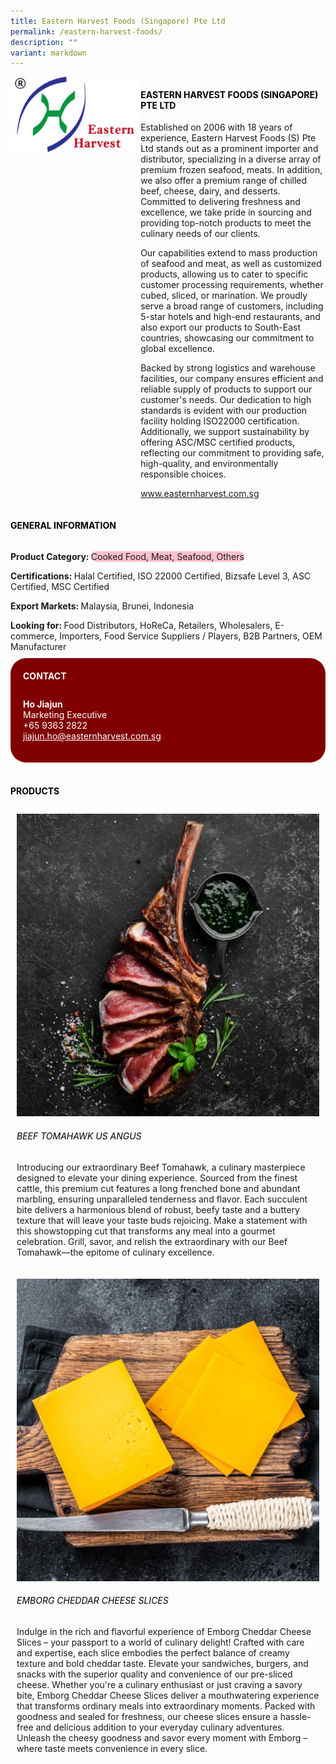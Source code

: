 ```yaml
---
title: Eastern Harvest Foods (Singapore) Pte Ltd
permalink: /eastern-harvest-foods/
description: ""
variant: markdown
---
```

<div class="flex-paragraph">
	<div style="display: flex; flex-wrap: wrap;" class="flex-container">
		<div style="flex: 1 1 40%; display: block;" class="card sgds">
			<img src="/images/Eastern%20Harvest%20Foods/eastern_harvest_foods_logo.png">
		</div>
		<div style="flex: 1 1 58%; display: block; margin-left: 3px" class="card-sgds">
			<h4 style="text-transform: uppercase; color: black;"><b>Eastern Harvest Foods (Singapore) Pte Ltd</b></h4>
			<p>Established on 2006 with 18 years of experience, Eastern Harvest Foods (S) Pte Ltd stands out as a prominent importer and distributor, specializing in a diverse array of premium frozen seafood, meats. In addition, we also offer a premium range of chilled beef, cheese, dairy, and desserts. Committed to delivering freshness and excellence, we take pride in sourcing and providing top-notch products to meet the culinary needs of our clients.</p>
			<p>Our capabilities extend to mass production of seafood and meat, as well as customized products, allowing us to cater to specific customer processing requirements, whether cubed, sliced, or marination. We proudly serve a broad range of customers, including 5-star hotels and high-end restaurants, and also export our products to South-East countries, showcasing our commitment to global excellence.</p>
			<p>Backed by strong logistics and warehouse facilities, our company ensures efficient and reliable supply of products to support our customer's needs. Our dedication to high standards is evident with our production facility holding ISO22000 certification. Additionally, we support sustainability by offering ASC/MSC certified products, reflecting our commitment to providing safe, high-quality, and environmentally responsible choices.</p>
			<p><a target="_blank" href="https://www.easternharvest.com.sg">www.easternharvest.com.sg</a></p>
		</div>
	</div>
</div>

<h4 style="text-transform: uppercase; color: black;">
	<b>General Information</b>
</h4>
<div style="display: flex; flex-wrap: wrap;" class="flex-container">
	<div style="flex: 1 1 65%; display: block; align-self: stretch" class="card sgds">
		<div class="flex-paragraph">
			<p>
				<b>Product Category: </b>
				<span style="background-color: pink; border-radius: 10px;">Cooked Food, Meat, Seafood, Others</span>
			</p>
			<p>
				<b>Certifications: </b>Halal Certified, ISO 22000 Certified, Bizsafe Level 3, ASC Certified, MSC Certified
			</p>
			<p>
				<b>Export Markets: </b>Malaysia, Brunei, Indonesia
			</p>
			<p style="margin-bottom: 10px;">
				<b>Looking for: </b>Food Distributors, HoReCa, Retailers, Wholesalers, E-commerce, Importers, Food Service Suppliers / Players, B2B Partners, OEM Manufacturer
			</p>
		</div>
	</div>
	<div style="flex: 1 1 35%; padding: 10px; display: block; background-color: maroon; border-radius: 25px; align-self: center;" class="card sgds">
		<h4 style="color: white; margin-top: 10px; margin-left: 10px;">CONTACT</h4>
		<div class="flex-paragraph">
			<p style="padding: 10px; color: white;">
				<b>Ho Jiajun</b>
				<br>Marketing Executive<br>+65 9363 2822<br>
				<a style="color: white;" href="mailto:jiajun.ho@easternharvest.com.sg">jiajun.ho@easternharvest.com.sg</a>
			</p>
		</div>
	</div>
</div>
<br>
<h4 style="text-transform: uppercase; color: black;">
	<b>Products</b>
</h4>
<div style="display: flex; flex-wrap: wrap;">
	<div style="flex: 1 1 47%; margin: 10px; display: block;" class="card sgds">
		<div style="display: block;" class="flex-image">
			<img src="/images/Eastern%20Harvest%20Foods/eastern_harvest_foods_product_01.jpg">
		</div>
		<div class="flex-paragraph">
			<h6 style="text-transform: uppercase; color: black;">Beef Tomahawk US Angus</h6>
			<p>Introducing our extraordinary Beef Tomahawk, a culinary masterpiece designed to elevate your dining experience. Sourced from the finest cattle, this premium cut features a long frenched bone and abundant marbling, ensuring unparalleled tenderness and flavor. Each succulent bite delivers a harmonious blend of robust, beefy taste and a buttery texture that will leave your taste buds rejoicing. Make a statement with this showstopping cut that transforms any meal into a gourmet celebration. Grill, savor, and relish the extraordinary with our Beef Tomahawk—the epitome of culinary excellence.</p>
		</div>
	</div>
	<div style="flex: 1 1 47%; margin: 10px; display: block;" class="card sgds">
		<div style="display: block;" class="flex-image">
			<img src="/images/Eastern%20Harvest%20Foods/eastern_harvest_foods_product_02.jpg">
		</div>
		<div class="flex-paragraph">
			<h6 style="text-transform: uppercase; color: black;">Emborg Cheddar Cheese Slices</h6>
			<p>Indulge in the rich and flavorful experience of Emborg Cheddar Cheese Slices – your passport to a world of culinary delight! Crafted with care and expertise, each slice embodies the perfect balance of creamy texture and bold cheddar taste. Elevate your sandwiches, burgers, and snacks with the superior quality and convenience of our pre-sliced cheese. Whether you're a culinary enthusiast or just craving a savory bite, Emborg Cheddar Cheese Slices deliver a mouthwatering experience that transforms ordinary meals into extraordinary moments. Packed with goodness and sealed for freshness, our cheese slices ensure a hassle-free and delicious addition to your everyday culinary adventures. Unleash the cheesy goodness and savor every moment with Emborg – where taste meets convenience in every slice.</p>
		</div>
	</div>
</div>